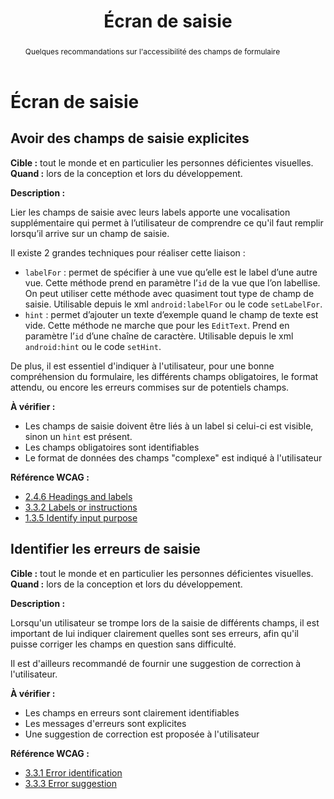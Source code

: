 ﻿---
title: "Écran de saisie"
abstract: "Quelques recommandations sur l'accessibilité des champs de formulaire"
---

# Écran de saisie

## Avoir des champs de saisie explicites

**Cible&nbsp;:** tout le monde et en particulier les personnes déficientes visuelles.  
**Quand&nbsp;:** lors de la conception et lors du développement.

**Description&nbsp;:**

Lier les champs de saisie avec leurs labels apporte une vocalisation supplémentaire qui permet à l’utilisateur de comprendre ce qu'il faut remplir lorsqu’il arrive sur un champ de saisie.
  
Il existe 2 grandes techniques pour réaliser cette liaison&nbsp;:
 - `labelFor`&nbsp;: permet de spécifier à une vue qu’elle est le label d’une autre vue. Cette méthode prend en paramètre l’`id` de la vue que l’on labellise. On peut utiliser cette méthode avec quasiment tout type de champ de saisie. Utilisable depuis le <abbr>xml</abbr> `android:labelFor` ou le code `setLabelFor`.
 - `hint`&nbsp;: permet d’ajouter un texte d’exemple quand le champ de texte est vide. Cette méthode ne marche que pour les `EditText`. Prend en paramètre l’`id` d’une chaîne de caractère. Utilisable depuis le <abbr>xml</abbr> `android:hint` ou le code `setHint`.

De plus, il est essentiel d'indiquer à l'utilisateur, pour une bonne compréhension du formulaire, les différents champs obligatoires, le format attendu, ou encore les erreurs commises sur de potentiels champs.

**À vérifier&nbsp;:**

- Les champs de saisie doivent être liés à un label si celui-ci est visible, sinon un `hint` est présent.
- Les champs obligatoires sont identifiables
- Le format de données des champs "complexe" est indiqué à l'utilisateur


**Référence <abbr>WCAG</abbr>&nbsp;:**  
- <a lang="en" href="https://www.w3.org/TR/WCAG21/#headings-and-labels">2.4.6 Headings and labels</a>
- <a lang="en" href="https://www.w3.org/TR/WCAG21/#labels-or-instructions">3.3.2 Labels or instructions</a>
- <a lang="en" href="https://www.w3.org/TR/WCAG21/#identify-input-purpose">1.3.5 Identify input purpose</a>


## Identifier les erreurs de saisie

**Cible&nbsp;:** tout le monde et en particulier les personnes déficientes visuelles.  
**Quand&nbsp;:** lors de la conception et lors du développement.

**Description&nbsp;:**

Lorsqu'un utilisateur se trompe lors de la saisie de différents champs, il est important de lui indiquer clairement quelles sont ses erreurs, afin qu'il puisse corriger les champs en question sans difficulté. 

Il est d'ailleurs recommandé de fournir une suggestion de correction à l'utilisateur.

**À vérifier&nbsp;:**

- Les champs en erreurs sont clairement identifiables
- Les messages d'erreurs sont explicites
- Une suggestion de correction est proposée à l'utilisateur


**Référence <abbr>WCAG</abbr>&nbsp;:**  
- <a lang="en" href="https://www.w3.org/TR/WCAG21/#error-identification">3.3.1 Error identification</a>
- <a lang="en" href="https://www.w3.org/TR/WCAG21/#error-suggestion">3.3.3 Error suggestion</a>
